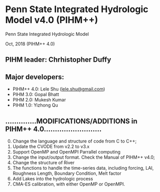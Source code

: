 # Penn State Integrated Hydrologic Model v4.0 (PIHM++)
Penn State Integrated Hydrologic Model

Oct, 2018 (PIHM++ 4.0)                         
 
 ## PIHM leader: Chrhistopher Duffy 
 ## Major developers:
 * PIHM++ 4.0:      Lele Shu (lele.shu@gmail.com)                 
 * PIHM 3.0:        Gopal Bhatt           
 * PIHM 2.0:        Mukesh Kumar                 
 * PIHM 1.0:        Yizhong Qu          
 
 
 ## ..............MODIFICATIONS/ADDITIONS in PIHM++ 4.0..........................
  0) Change the language and structure of code from C to C++;
  1) Update the CVODE from v2.2 to v3.x
  2) Support OpenMP and OpenMPI Parrallel computing
  3) Change the input/output format. Check the Manual of PIHM++ v4.0;
  4) Change the structure of River
  5) The functions to handle the time-series data, including forcing, LAI,
     Roughness Length, Boundary Condition, Melt factor
  6) Add Lakes into the hydrologic process
  7) CMA-ES calibration, with either OpenMP or OpenMPI.
 
